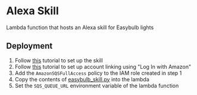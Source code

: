 # Alexa Skill
Lambda function that hosts an Alexa skill for Easybulb lights

## Deployment
1. Follow [this](https://developer.amazon.com/docs/smarthome/steps-to-build-a-smart-home-skill.html) tutorial to set up the skill
2. Follow [this](https://developer.amazon.com/blogs/post/Tx3CX1ETRZZ2NPC/Alexa-Account-Linking-5-Steps-to-Seamlessly-Link-Your-Alexa-Skill-with-Login-wit) tutorial to set up account linking using "Log In with Amazon"
3. Add the `AmazonSQSFullAccess` policy to the IAM role created in step 1
4. Copy the contents of [easybulb_skill.py](easybulb_skill.py) into the lambda
5. Set the `SQS_QUEUE_URL` environment variable of the lambda function
